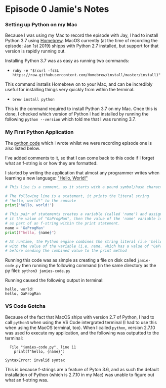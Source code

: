 # Episode 0 Jamie's Notes

### Setting up Python on my Mac

Because I was using my Mac to record the episode with Jay, I had to install Python 3.7 using [Homebrew](https://brew.sh/). MacOS currently (at the time of recording the episode: Jan 1st 2019) shipps with Python 2.7 installed, but support for that version is rapidly running out.

Installing Python 3.7 was as easy as running two commands:

- `ruby -e "$(curl -fsSL https://raw.githubusercontent.com/Homebrew/install/master/install)"`

This command installs Homebrew on to your Mac, and can be incredibly useful for installing things very quickly from within the terminal.

- `brew install python`

This is the command required to install Python 3.7 on my Mac. Once this is done, I checked which version of Python I had installed by running the following `python --version` which told me that I was running 3.7.

### My First Python Application

The [python code](./jamies-code.py) which I wrote whilst we were recording episode one is also listed below.

I've added comments to it, so that I can come back to this code if I forget what an f-string is or how they are formatted.

I started by writing the application that almost any programmer writes when learning a new language: ["Hello, World!"](https://en.wikipedia.org/wiki/%22Hello,_World!%22_program)

``` python
# This line is a comment, as it starts with a pound symbol/hash character

# The following line is a statement, it prints the literal string
# "hello, world!" to the console
print('hello, world!')

# This pair of statements creates a variable (called 'name') and assigns
# it the value of "GaProgMan", then the value of the 'name' variable is used
# as part of an f-string within the print statement.
name = 'GaProgMan'
print(f"hello, {name}")

# At runtime, the Python engine combines the string literal (i.e 'hello, ')
# with the value of the variable (i.e. name, which has a value of "GaProgMan")
# before sending the combined value to the print method
```

Running this code was as simple as creating a file on disk called `jamie-code.py` then running the following command (in the same directory as the py file): `python3 jamies-code.py`

Running caused the following output in terminal:

``` shell
hello, world!
hello, GaProgMan
```

### VS Code Gotcha

Because of the fact that MacOS ships with version 2.7 of Python, I had to call `python3` when using the VS Code intergrated terminal (I had to use this when using the MacOS terminal, too). When I called `python`, version 2.7.10 was used to execute my application, and the following was outputted to the terminal:

``` shell
  File "jamies-code.py", line 11
    print(f"hello, {name}")
                         ^
SyntaxError: invalid syntax
```

This is because f-strings are a feature of Pyton 3.6, and as such the default installation of Python (which is 2.7.10 in my Mac) was unable to figure out what an f-string was.
